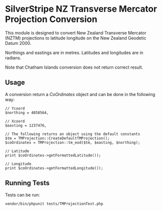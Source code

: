 # SilverStripe NZ Transverse Mercator Projection Conversion

This module is designed to convert New Zealand Transverse Mercator (NZTM) projections to latitude longitude on the
New Zealand Geodetic Datum 2000.

Northings and eastings are in metres. Latitudes and longitudes are in radians.

Note that Chatham Islands conversion does not return correct result.


## Usage


A conversion return a _CoOrdinates_ object and can be done in the following way:

```
// Ycoord
$northing = 4858564,

// Xcoord
$easting = 1237476,

// The following returns an object using the default constants
$tm = TMProjection::CreateDefaultTMProjection();
$coOrdinates = TMProjection::tm_eod($tm, $easting, $northing);

// Latitude
print $coOrdinates->getFormattedLatitude());

// Longitude
print $coOrdinates->getFormattedLongitude());
```




## Running Tests

Tests can be run:

```
vendor/bin/phpunit tests/TMProjectionTest.php
```